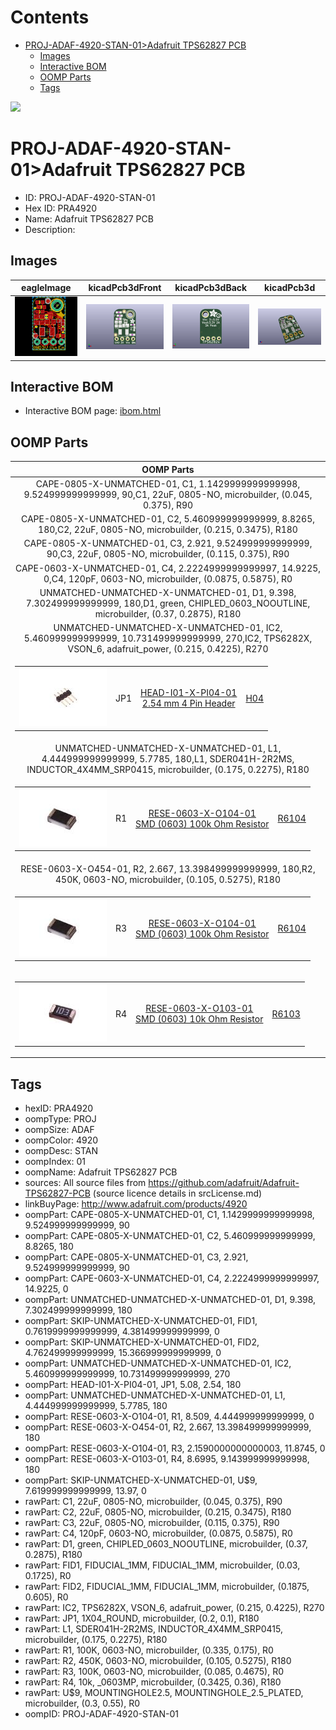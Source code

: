 



Contents
========

* [PROJ-ADAF-4920-STAN-01>Adafruit TPS62827 PCB](#proj-adaf-4920-stan-01adafruit-tps62827-pcb)
	* [Images](#images)
	* [Interactive BOM](#interactive-bom)
	* [OOMP Parts](#oomp-parts)
	* [Tags](#tags)
  
![][im]
# PROJ-ADAF-4920-STAN-01>Adafruit TPS62827 PCB

- ID: PROJ-ADAF-4920-STAN-01
- Hex ID: PRA4920
- Name: Adafruit TPS62827 PCB
- Description: 

## Images
  
  

|eagleImage|kicadPcb3dFront|kicadPcb3dBack|kicadPcb3d|
| :---: | :---: | :---: | :---: |
|[![eagleImage](eagleImage_140.png)](eagleImage_600.png)|[![kicadPcb3dFront](kicadPcb3dFront_140.png)](kicadPcb3dFront_600.png)|[![kicadPcb3dBack](kicadPcb3dBack_140.png)](kicadPcb3dBack_600.png)|[![kicadPcb3d](kicadPcb3d_140.png)](kicadPcb3d_600.png)|

## Interactive BOM

- Interactive BOM page: [ibom.html](kicad/bom/ibom.html)

## OOMP Parts
  

|OOMP Parts|
| :---: |
|CAPE-0805-X-UNMATCHED-01, C1, 1.1429999999999998, 9.524999999999999, 90,C1, 22uF, 0805-NO, microbuilder, (0.045, 0.375), R90|
|CAPE-0805-X-UNMATCHED-01, C2, 5.460999999999999, 8.8265, 180,C2, 22uF, 0805-NO, microbuilder, (0.215, 0.3475), R180|
|CAPE-0805-X-UNMATCHED-01, C3, 2.921, 9.524999999999999, 90,C3, 22uF, 0805-NO, microbuilder, (0.115, 0.375), R90|
|CAPE-0603-X-UNMATCHED-01, C4, 2.2224999999999997, 14.9225, 0,C4, 120pF, 0603-NO, microbuilder, (0.0875, 0.5875), R0|
|UNMATCHED-UNMATCHED-X-UNMATCHED-01, D1, 9.398, 7.302499999999999, 180,D1, green, CHIPLED_0603_NOOUTLINE, microbuilder, (0.37, 0.2875), R180|
|UNMATCHED-UNMATCHED-X-UNMATCHED-01, IC2, 5.460999999999999, 10.731499999999999, 270,IC2, TPS6282X, VSON_6, adafruit_power, (0.215, 0.4225), R270|
|<table><tr><td>![HEAD-I01-X-PI04-01](https://raw.githubusercontent.com/oomlout/oomlout_OOMP_parts/main/HEAD-I01-X-PI04-01/image_140.jpg)</td><td> JP1</td><td>[HEAD-I01-X-PI04-01<br>2.54 mm 4 Pin Header](https://github.com/oomlout/oomlout_OOMP_parts/tree/main/HEAD-I01-X-PI04-01/)</td><td>[H04](https://github.com/oomlout/oomlout_OOMP_parts/tree/main/HEAD-I01-X-PI04-01/)</td></tr></table>|
|UNMATCHED-UNMATCHED-X-UNMATCHED-01, L1, 4.444999999999999, 5.7785, 180,L1, SDER041H-2R2MS, INDUCTOR_4X4MM_SRP0415, microbuilder, (0.175, 0.2275), R180|
|<table><tr><td>![RESE-0603-X-O104-01](https://raw.githubusercontent.com/oomlout/oomlout_OOMP_parts/main/RESE-0603-X-O104-01/image_140.jpg)</td><td> R1</td><td>[RESE-0603-X-O104-01<br>SMD (0603) 100k Ohm Resistor](https://github.com/oomlout/oomlout_OOMP_parts/tree/main/RESE-0603-X-O104-01/)</td><td>[R6104](https://github.com/oomlout/oomlout_OOMP_parts/tree/main/RESE-0603-X-O104-01/)</td></tr></table>|
|RESE-0603-X-O454-01, R2, 2.667, 13.398499999999999, 180,R2, 450K, 0603-NO, microbuilder, (0.105, 0.5275), R180|
|<table><tr><td>![RESE-0603-X-O104-01](https://raw.githubusercontent.com/oomlout/oomlout_OOMP_parts/main/RESE-0603-X-O104-01/image_140.jpg)</td><td> R3</td><td>[RESE-0603-X-O104-01<br>SMD (0603) 100k Ohm Resistor](https://github.com/oomlout/oomlout_OOMP_parts/tree/main/RESE-0603-X-O104-01/)</td><td>[R6104](https://github.com/oomlout/oomlout_OOMP_parts/tree/main/RESE-0603-X-O104-01/)</td></tr></table>|
|<table><tr><td>![RESE-0603-X-O103-01](https://raw.githubusercontent.com/oomlout/oomlout_OOMP_parts/main/RESE-0603-X-O103-01/image_140.jpg)</td><td> R4</td><td>[RESE-0603-X-O103-01<br>SMD (0603) 10k Ohm Resistor](https://github.com/oomlout/oomlout_OOMP_parts/tree/main/RESE-0603-X-O103-01/)</td><td>[R6103](https://github.com/oomlout/oomlout_OOMP_parts/tree/main/RESE-0603-X-O103-01/)</td></tr></table>|

## Tags

- hexID: PRA4920
- oompType: PROJ
- oompSize: ADAF
- oompColor: 4920
- oompDesc: STAN
- oompIndex: 01
- oompName: Adafruit TPS62827 PCB
- sources: All source files from https://github.com/adafruit/Adafruit-TPS62827-PCB (source licence details in srcLicense.md)
- linkBuyPage: http://www.adafruit.com/products/4920
- oompPart: CAPE-0805-X-UNMATCHED-01, C1, 1.1429999999999998, 9.524999999999999, 90
- oompPart: CAPE-0805-X-UNMATCHED-01, C2, 5.460999999999999, 8.8265, 180
- oompPart: CAPE-0805-X-UNMATCHED-01, C3, 2.921, 9.524999999999999, 90
- oompPart: CAPE-0603-X-UNMATCHED-01, C4, 2.2224999999999997, 14.9225, 0
- oompPart: UNMATCHED-UNMATCHED-X-UNMATCHED-01, D1, 9.398, 7.302499999999999, 180
- oompPart: SKIP-UNMATCHED-X-UNMATCHED-01, FID1, 0.7619999999999999, 4.381499999999999, 0
- oompPart: SKIP-UNMATCHED-X-UNMATCHED-01, FID2, 4.762499999999999, 15.366999999999999, 0
- oompPart: UNMATCHED-UNMATCHED-X-UNMATCHED-01, IC2, 5.460999999999999, 10.731499999999999, 270
- oompPart: HEAD-I01-X-PI04-01, JP1, 5.08, 2.54, 180
- oompPart: UNMATCHED-UNMATCHED-X-UNMATCHED-01, L1, 4.444999999999999, 5.7785, 180
- oompPart: RESE-0603-X-O104-01, R1, 8.509, 4.444999999999999, 0
- oompPart: RESE-0603-X-O454-01, R2, 2.667, 13.398499999999999, 180
- oompPart: RESE-0603-X-O104-01, R3, 2.1590000000000003, 11.8745, 0
- oompPart: RESE-0603-X-O103-01, R4, 8.6995, 9.143999999999998, 180
- oompPart: SKIP-UNMATCHED-X-UNMATCHED-01, U$9, 7.619999999999999, 13.97, 0
- rawPart: C1, 22uF, 0805-NO, microbuilder, (0.045, 0.375), R90
- rawPart: C2, 22uF, 0805-NO, microbuilder, (0.215, 0.3475), R180
- rawPart: C3, 22uF, 0805-NO, microbuilder, (0.115, 0.375), R90
- rawPart: C4, 120pF, 0603-NO, microbuilder, (0.0875, 0.5875), R0
- rawPart: D1, green, CHIPLED_0603_NOOUTLINE, microbuilder, (0.37, 0.2875), R180
- rawPart: FID1, FIDUCIAL_1MM, FIDUCIAL_1MM, microbuilder, (0.03, 0.1725), R0
- rawPart: FID2, FIDUCIAL_1MM, FIDUCIAL_1MM, microbuilder, (0.1875, 0.605), R0
- rawPart: IC2, TPS6282X, VSON_6, adafruit_power, (0.215, 0.4225), R270
- rawPart: JP1, 1X04_ROUND, microbuilder, (0.2, 0.1), R180
- rawPart: L1, SDER041H-2R2MS, INDUCTOR_4X4MM_SRP0415, microbuilder, (0.175, 0.2275), R180
- rawPart: R1, 100K, 0603-NO, microbuilder, (0.335, 0.175), R0
- rawPart: R2, 450K, 0603-NO, microbuilder, (0.105, 0.5275), R180
- rawPart: R3, 100K, 0603-NO, microbuilder, (0.085, 0.4675), R0
- rawPart: R4, 10k, _0603MP, microbuilder, (0.3425, 0.36), R180
- rawPart: U$9, MOUNTINGHOLE2.5, MOUNTINGHOLE_2.5_PLATED, microbuilder, (0.3, 0.55), R0
- oompID: PROJ-ADAF-4920-STAN-01



[im]: kicadPcb3d_450.png
